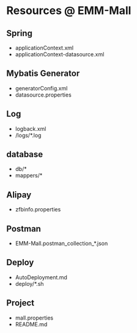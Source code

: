 # Resources @ EMM-Mall

## Spring
- applicationContext.xml
- applicationContext-datasource.xml

## Mybatis Generator
- generatorConfig.xml
- datasource.properties

## Log
- logback.xml
- /logs/*.log

## database
- db/*
- mappers/*

## Alipay
- zfbinfo.properties

## Postman
- EMM-Mall.postman_collection_*.json

## Deploy
- AutoDeployment.md
- deploy/*.sh

## Project
- mall.properties
- README.md
